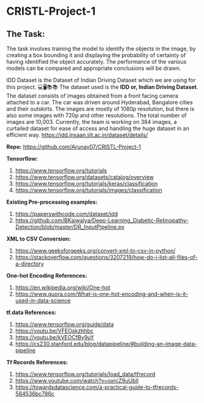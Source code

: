 # CRISTL-Project-1

## The Task: 
The task involves training the model to identify the objects in the image, by creating a box bounding it and displaying the probability of certainty of having identified the object accurately. 
The performance of the various models can be compared and appropriate conclusions will be drawn.

IDD Dataset is the Dataset of Indian Driving Dataset which we are using for this project.
💻🖥📚📚
The dataset used is the **IDD or, Indian Driving Dataset**. The dataset consists of images obtained from a front facing camera attached to a car. The car was driven around Hyderabad, Bangalore cities and their outskirts. The images are mostly of 1080p resolution, but there is also some images with 720p and other resolutions. The total number of images are 10,003. Currently, the team is working on 384 images, a curtailed dataset for ease of access and handling the huge dataset in an efficient way. https://idd.insaan.iiit.ac.in/dataset/details/

**Repo:** https://github.com/Arunav07/CRISTL-Project-1

**Tensorflow:**
1) https://www.tensorflow.org/tutorials
2) https://www.tensorflow.org/datasets/catalog/overview
3) https://www.tensorflow.org/tutorials/keras/classification
4) https://www.tensorflow.org/tutorials/images/classification

**Existing Pre-processing examples:**
1) https://paperswithcode.com/dataset/idd
2) https://github.com/BKaiwalya/Deep-Learning_Diabetic-Retinopathy-Detection/blob/master/DR_InputPipeline.py

**XML to CSV Conversion:**
1) https://www.geeksforgeeks.org/convert-xml-to-csv-in-python/
2) https://stackoverflow.com/questions/3207219/how-do-i-list-all-files-of-a-directory

**One-hot Encoding References:**
1) https://en.wikipedia.org/wiki/One-hot
2) https://www.quora.com/What-is-one-hot-encoding-and-when-is-it-used-in-data-science

**tf.data References:**
1) https://www.tensorflow.org/guide/data
2) https://youtu.be/VFEOskzhhbc
3) https://youtu.be/kVEOCfBy9uY
4) https://cs230.stanford.edu/blog/datapipeline/#building-an-image-data-pipeline
 
**Tf Records References:**
1) https://www.tensorflow.org/tutorials/load_data/tfrecord
2) https://www.youtube.com/watch?v=oxrcZ9uUblI
3) https://towardsdatascience.com/a-practical-guide-to-tfrecords-584536bc786c



